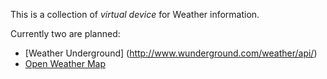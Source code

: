 This is a collection of *virtual device* for Weather information.

Currently two are planned:
- [Weather Underground] (http://www.wunderground.com/weather/api/)
- [Open Weather Map](http://openweathermap.org/API)